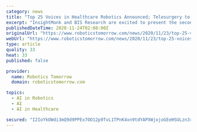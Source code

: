 ```yaml
---
category: news
title: "Top 25 Voices in Healthcare Robotics Announced; Telesurgery to be the Next Disruption, Believe 50% Nominees"
excerpt: "InsightMonk and BIS Research are excited to present the second edition of the Top 25 Voices Awards Initiative, 'The Top 25 Voices in Healthcare Robotics', an elite compendium of thought leaders in Healthcare Robotics."
publishedDateTime: 2020-11-24T02:08:00Z
originalUrl: "https://www.roboticstomorrow.com/news/2020/11/23/top-25-voices-in-healthcare-robotics-announced-telesurgery-to-be-the-next-disruption-believe-50-nominees/15955/"
webUrl: "https://www.roboticstomorrow.com/news/2020/11/23/top-25-voices-in-healthcare-robotics-announced-telesurgery-to-be-the-next-disruption-believe-50-nominees/15955/"
type: article
quality: 33
heat: 33
published: false

provider:
  name: Robotics Tomorrow
  domain: roboticstomorrow.com

topics:
  - AI in Robotics
  - AI
  - AI in Healthcare

secured: "I2IoYkOWdi3mQ9d9PPEx7OO12p9TvL1TPnK4xn9tdYAPXWjojoGEeHSULzn3rVR74FsMacddVm3q+dcaortF5pVAE3QaWNsR8DVH6gWIBfxqKJ3OBGsjE655OY/mzGhyQxrKxcl1Zo23p+F7gdO3mYQLSVHYJF70p/F1WVk9/Pvr/vlQXCWYom0GGISB654A4RC/ldFh7dSygIqhNEA2VoPOoArSs4QnCifAA2i4smKlUxs040eGM1/aier9iuzV57x2Qr6kCe68vV2zd/n2TM7wJn0aWxajHI2vNOLCYznviKFnjsyqHDfU+gtQFZpuQXLs/5snaV/cYRcB0s0ABNQoScz7+zFWpzPuTzrPUJ4=;w9Q4NnMM3tDXHLmclMwKaA=="
---
```


